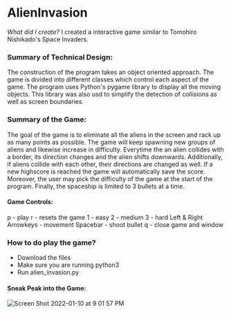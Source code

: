 # AlienInvasion

*What did I create?* I created a interactive game similar to Tomohiro Nishikado's Space Invaders.

### Summary of Technical Design:

The construction of the program takes an object oriented approach. The game is divided into different classes which control each aspect
of the game. The program uses Python's pygame library to display all the moving objects. This library was also usd to simplify the 
detection of collisions as well as screen boundaries. 

### Summary of the Game:

The goal of the game is to eliminate all the aliens in the screen and rack up as many points as possible. The game will keep spawning
new groups of aliens and likewise increase in difficulty. Everytime the an alien collides with a border, its direction changes and 
the alien shifts downwards. Additionally, if aliens collide with each other, their directions are changed as well. If a new highscore 
is reached the game will automatically save the score. Moreover, the user may pick the difficulty of the game at the start of the 
program. Finally, the spaceship is limited to 3 bullets at a time. 

#### Game Controls:
p - play
r - resets the game
1 - easy
2 - medium
3 - hard
Left & Right Arrowkeys - movement
Spacebar - shoot bullet
q - close game and window

### How to do play the game?
- Download the files
- Make sure you are running python3
- Run alien_invasion.py

#### Sneak Peak into the Game:
![Screen Shot 2022-01-10 at 9 01 57 PM](https://user-images.githubusercontent.com/89400862/148870843-d7f37004-ec80-4e5c-865c-3eca150c8925.png)
